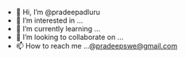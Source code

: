 - 👋 Hi, I’m @pradeepadluru
- 👀 I’m interested in ...
- 🌱 I’m currently learning ...
- 💞️ I’m looking to collaborate on ...
- 📫 How to reach me ...@pradeepswe@gmail.com

<!---
pradeepadl/pradeepadl is a ✨ special ✨ repository because its `README.md` (this file) appears on your GitHub profile.
You can click the Preview link to take a look at your changes.
--->
